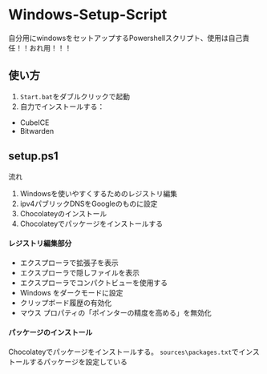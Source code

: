 # Windows-Setup-Script

自分用にwindowsをセットアップするPowershellスクリプト、使用は自己責任！！おれ用！！！

## 使い方
1. 	`Start.bat`をダブルクリックで起動
3. 	自力でインストールする：
 - CubeICE 
 - Bitwarden

## setup.ps1
流れ
1. Windowsを使いやすくするためのレジストリ編集
1. ipv4パブリックDNSをGoogleのものに設定
1. Chocolateyのインストール
1. Chocolateyでパッケージをインストールする
#### レジストリ編集部分
- エクスプローラで拡張子を表示
- エクスプローラで隠しファイルを表示
- エクスプローラでコンパクトビューを使用する
- Windows をダークモードに設定
- クリップボード履歴の有効化
- マウス プロパティの「ポインターの精度を高める」を無効化
#### パッケージのインストール
Chocolateyでパッケージをインストールする。
`sources\packages.txt`でインストールするパッケージを設定している
